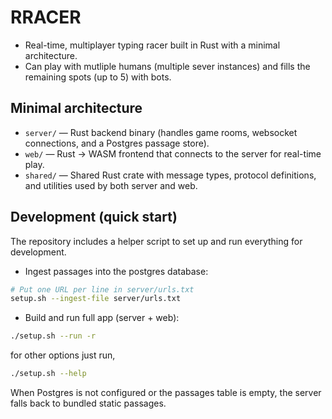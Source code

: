# RRACER
- Real-time, multiplayer typing racer built in Rust with a minimal architecture.
- Can play with mutliple humans (multiple sever instances) and fills the remaining spots (up to 5) with bots.

## Minimal architecture
- `server/` — Rust backend binary (handles game rooms, websocket connections, and a Postgres passage store).
- `web/` — Rust → WASM frontend that connects to the server for real-time play.
- `shared/` — Shared Rust crate with message types, protocol definitions, and utilities used by both server and web.

## Development (quick start)
The repository includes a helper script to set up and run everything for development.

- Ingest passages into the postgres database:
```bash
# Put one URL per line in server/urls.txt
setup.sh --ingest-file server/urls.txt
```
- Build and run full app (server + web):

```bash
./setup.sh --run -r
```
for other options just run,

```bash
./setup.sh --help
```
When Postgres is not configured or the passages table is empty, the server falls back to bundled static passages.